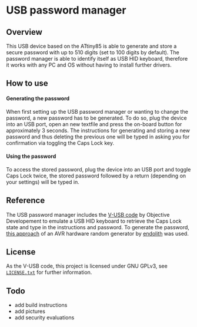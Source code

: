 # USB password manager
## Overview
This USB device based on the ATtiny85 is able to generate and store a secure password with up to 510 digits (set to 100 digits by default). The password manager is able to identify itself as USB HID keyboard, therefore it works with any PC and OS without having to install further drivers.

## How to use
#### Generating the password
When first setting up the USB password manager or wanting to change the password, a new password has to be generated. To do so, plug the device into an USB port, open an new textfile and press the on-board button for approximately 3 seconds. The instructions for generating and storing a new password and thus deleting the previous one will be typed in asking you for confirmation via toggling the Caps Lock key.

#### Using the password
To access the stored password, plug the device into an USB port and toggle Caps Lock twice, the stored password followed by a return (depending on your settings) will be typed in.

## Reference
The USB password manager includes the [V-USB code](https://www.obdev.at/products/vusb/) by Objective Developement to emulate a USB HID keyboard to retrieve the Caps Lock state and type in the instructions and password. To generate the password, [this approach](https://gist.github.com/endolith/2568571) of an AVR hardware random generator by [endolith](https://github.com/endolith) was used.

## License
As the V-USB code, this project is licensed under GNU GPLv3, see [`LICENSE.txt`](LICENSE.txt) for further information.

## Todo
- add build instructions
- add pictures
- add security evaluations
